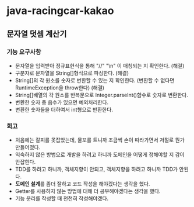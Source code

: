 # java-racingcar-kakao

## 문자열 덧셈 계산기
### 기능 요구사항
- 문자열을 입력받아 정규표현식을 통해 "//" "\n" 이 매칭되는 지 확인한다. (해결)
- 구분자로 문자열을 String[]형식으로 파싱한다. (해결)
- String[]의 각 원소를 숫자로 변환할 수 있는 지 확인한다. (변환할 수 없다면 RuntimeException을 throw한다) (해결)
- String[]배열의 각 원소를 반복문으로 Integer.parseInt()함수로 숫자로 변환한다.
- 변환한 숫자 중 음수가 있으면 예외처리한다.
- 변환한 숫자들을 더하여서 int형으로 반환한다.

### 회고
- 처음에는 갈피를 못잡았는데, 물꼬를 트니까 조금씩 손이 따라가면서 저절로 뭔가 만들어졌다.
- 익숙하지 않은 방법으로 개발을 하려고 하니까 도메인을 어떻게 정해야할 지 감이 안잡힌다.
- TDD를 하려고 하니까, 객체지향이 안되고, 객체지향을 하려고 하니까 TDD가 안된다.
- **도메인 설계**를 좀더 잘하고 코드 작성을 해야겠다는 생각을 했다.
- Getter를 사용하지 않는 방법에 대해 더 공부해야겠다는 생각을 했다.
- 기능 분리를 작성할 때 천천히 작성해야겠다.